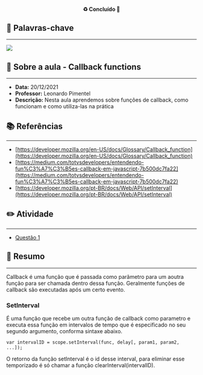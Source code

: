 <h4 align="center"> 
♻️ Concluído 🚀
</h4>

## 🔑 Palavras-chave
---

![](https://img.shields.io/static/v1?label&message=Callbacks&color=red)

## 📖 Sobre a aula - Callback functions
---

-  **Data:** 20/12/2021
-  **Professor:** Leonardo Pimentel
-  **Descrição:** Nesta aula aprendemos sobre funções de callback, como funcionam e como utiliza-las na prática

## 📚 Referências
---

- [https://developer.mozilla.org/en-US/docs/Glossary/Callback_function](https://developer.mozilla.org/en-US/docs/Glossary/Callback_function)
- [https://medium.com/totvsdevelopers/entendendo-fun%C3%A7%C3%B5es-callback-em-javascript-7b500dc7fa22](https://medium.com/totvsdevelopers/entendendo-fun%C3%A7%C3%B5es-callback-em-javascript-7b500dc7fa22)
- [https://developer.mozilla.org/pt-BR/docs/Web/API/setInterval](https://developer.mozilla.org/pt-BR/docs/Web/API/setInterval)

## ✏️ Atividade
---

- [Questão 1](questoes/)

## 📒 Resumo
---

Callback é uma função que é passada como parãmetro para um aoutra função para ser chamada dentro dessa função. Geralmente funções de callback são executadas após um certo evento.

### SetInterval

É uma função que recebe um outra função de callback como parametro e executa essa função em intervalos de tempo que é especificado no seu segundo argumento, conforma sintaxe abaixo.

```
var intervalID = scope.setInterval(func, delay[, param1, param2, ...]);
```

O retorno da função setInterval é o id desse interval, para eliminar esse temporizado é só chamar a função clearInterval(intervalID).

